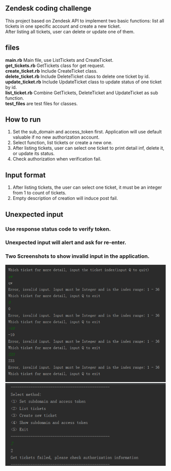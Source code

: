Zendesk coding challenge
----
This project based on Zendesk API to implement two basic functions: list all tickets in one specific account and create a new ticket.  
After listing all tickets, user can delete or update one of them.
## files
**main.rb** Main file, use ListTickets and CreateTicket.  
**get_tickets.rb** GetTickets class for get request.  
**create_ticket.rb** Include CreateTicket class.  
**delete_ticket.rb** Include DeleteTicket class to delete one ticket by id.  
**update_ticket.rb** Include UpdateTicket class to update status of one ticket by id.  
**list_ticket.rb** Combine GetTickets, DeleteTicket and UpdateTicket as sub function.  
**test_files** are test files for classes.  
## How to run
1. Set the sub_domain and access_token first. Application will use default valuable if no new authorization account.
2. Select function, list tickets or create a new one.
3. After listing tickets, user can select one ticket to print detail inf, delete it, or update its status.
4. Check authorization when verification fail.

## Input format
1. After listing tickets, the user can select one ticket, it must be an integer from 1 to count of tickets. 
2. Empty description of creation will induce post fail.
## Unexpected input
### Use response status code to verify token.
### Unexpected input will alert and ask for re-enter.
### Two Screenshots to show invalid input in the application.
![](https://github.com/YixiaoTang/Zendesk/blob/master/Unexpected%20input.png)
![](https://github.com/YixiaoTang/Zendesk/blob/master/invalid%20authorization.png)
